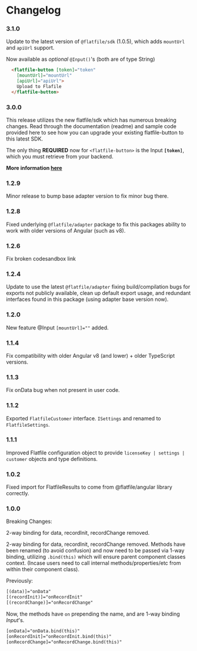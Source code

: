 # Changelog

### 3.1.0

Update to the latest version of `@flatfile/sdk` (1.0.5), which adds `mountUrl` and `apiUrl` support.

Now available as _optional_ `@Input()`'s (both are of type String)

```html
  <flatfile-button [token]="token"
    [mountUrl]="mountUrl"
    [apiUrl]="apiUrl">
    Upload to Flafile
  </flatfile-button>
```

### 3.0.0
This release utilizes the new flatfile/sdk which has numerous breaking changes.
Read through the documentation (readme) and sample code provided here to see how you can upgrade your existing flatfile-button to this latest SDK.

The only thing **REQUIRED** now for `<flatfile-button>` is the Input **`[token]`**, which you must retrieve from your backend.

**More information [here](https://flatfile.com/docs/implementing-embeds/)**

### 1.2.9
Minor release to bump base adapter version to fix minor bug there.

### 1.2.8

Fixed underlying `@flatfile/adapter` package to fix this packages ability to work with older versions of Angular (such as v8).

### 1.2.6

Fix broken codesandbox link
### 1.2.4

Update to use the latest `@flatfile/adapter` fixing build/compilation bugs for exports not publicly available, clean up default export usage, and redundant interfaces found in this package (using adapter base version now).

### 1.2.0

New feature @Input `[mountUrl]=""` added.

### 1.1.4

Fix compatibility with older Angular v8 (and lower) + older TypeScript versions.

### 1.1.3

Fix onData bug when not present in user code.

### 1.1.2

Exported `FlatfileCustomer` interface.
`ISettings` and renamed to `FlatfileSettings`.
### 1.1.1

Improved Flatfile configuration object to provide `licenseKey | settings | customer` objects and type definitions.

### 1.0.2

Fixed import for FlatfileResults to come from @flatfile/angular library correctly.

### 1.0.0

Breaking Changes:

2-way binding for data, recordInit, recordChange removed.

2-way binding for data, recordInit, recordChange removed.
Methods have been renamed (to avoid confusion) and now need to be passed via 1-way binding, utilizing `.bind(this)` which will ensure parent component classes context. (Incase users need to call internal methods/properties/etc from within their component class).

Previously:

```html
[(data)]="onData"
[(recordInit)]="onRecordInit"
[(recordChange)]="onRecordChange"
```

Now, the methods have `on` prepending the name, and are 1-way binding *Input*'s.

```html
[onData]="onData.bind(this)"
[onRecordInit]="onRecordInit.bind(this)"
[onRecordChange]="onRecordChange.bind(this)"
```
